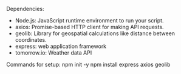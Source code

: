 Dependencies:

- Node.js: JavaScript runtime environment to run your script.
- axios: Promise-based HTTP client for making API requests.
- geolib: Library for geospatial calculations like distance between coordinates.
- express: web application framework
- tomorrow.io: Weather data API

Commands for setup:
npm init -y
npm install express axios geolib
